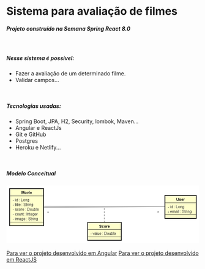 # Sistema para avaliação de filmes

##### Projeto construído na Semana Spring React 8.0
<br>

##### Nesse sistema é possível:
* Fazer a avaliação de um determinado filme.
* Validar campos...
<br>

##### Tecnologias usadas:
 * Spring Boot, JPA, H2, Security, lombok, Maven...
 * Angular e ReactJs
 * Git e GitHub
 * Postgres
 * Heroku e Netlify...
<br>

##### Modelo Conceitual

![Image](https://raw.githubusercontent.com/devsuperior/bds-assets/main/sds/dsmovie-dominio.png "Modelo conceitual")
<br>

[Para ver o projeto desenvolvido em Angular](https://youssf-movie-ng.netlify.app)
[Para ver o projeto desenvolvido em ReactJS](https://youssf-movie.netlify.app/)